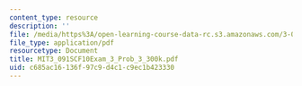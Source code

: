 ```yaml
---
content_type: resource
description: ''
file: /media/https%3A/open-learning-course-data-rc.s3.amazonaws.com/3-091sc-introduction-to-solid-state-chemistry-fall-2010/c685ac16136f97c9d4c1c9ec1b423330_MIT3_091SCF10Exam_3_Prob_3_300k.pdf
file_type: application/pdf
resourcetype: Document
title: MIT3_091SCF10Exam_3_Prob_3_300k.pdf
uid: c685ac16-136f-97c9-d4c1-c9ec1b423330
---
```


